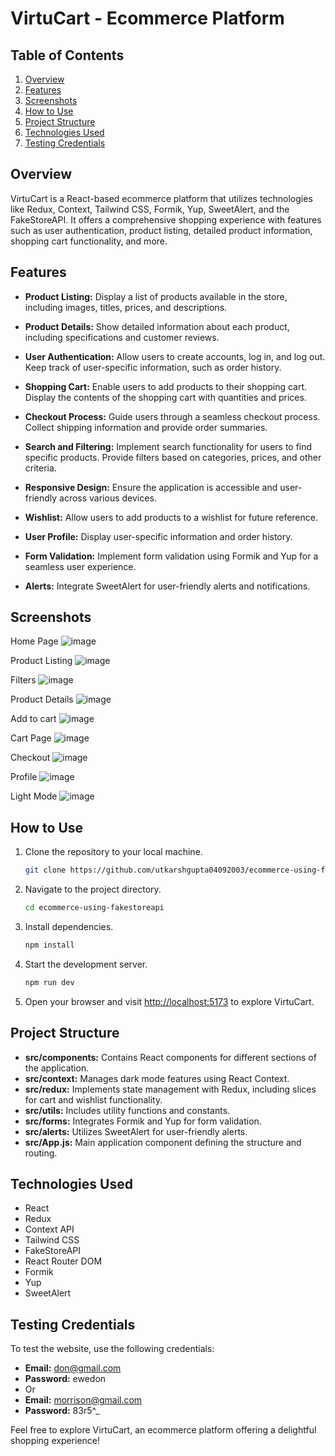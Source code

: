# VirtuCart - Ecommerce Platform


## Table of Contents

1. [Overview](#overview)
2. [Features](#features)
3. [Screenshots](#screenshots)
4. [How to Use](#how-to-use)
5. [Project Structure](#project-structure)
6. [Technologies Used](#technologies-used)
7. [Testing Credentials](#testing-credentials)

## Overview

VirtuCart is a React-based ecommerce platform that utilizes technologies like Redux, Context, Tailwind CSS, Formik, Yup, SweetAlert, and the FakeStoreAPI. It offers a comprehensive shopping experience with features such as user authentication, product listing, detailed product information, shopping cart functionality, and more.

## Features

- **Product Listing:** Display a list of products available in the store, including images, titles, prices, and descriptions.

- **Product Details:** Show detailed information about each product, including specifications and customer reviews.

- **User Authentication:** Allow users to create accounts, log in, and log out. Keep track of user-specific information, such as order history.

- **Shopping Cart:** Enable users to add products to their shopping cart. Display the contents of the shopping cart with quantities and prices.

- **Checkout Process:** Guide users through a seamless checkout process. Collect shipping information and provide order summaries.

- **Search and Filtering:** Implement search functionality for users to find specific products. Provide filters based on categories, prices, and other criteria.

- **Responsive Design:** Ensure the application is accessible and user-friendly across various devices.

- **Wishlist:** Allow users to add products to a wishlist for future reference.

- **User Profile:** Display user-specific information and order history.

- **Form Validation:** Implement form validation using Formik and Yup for a seamless user experience.

- **Alerts:** Integrate SweetAlert for user-friendly alerts and notifications.

## Screenshots

Home Page
![image](https://github.com/utkarshgupta04092003/ecommerce-using-fakestoreapi/assets/63789702/5742ab00-2a40-42ef-b0a0-2c849c11fd08)

Product Listing
![image](https://github.com/utkarshgupta04092003/ecommerce-using-fakestoreapi/assets/63789702/9f70fcc4-2105-4703-9847-b92441396bb0)

Filters
![image](https://github.com/utkarshgupta04092003/ecommerce-using-fakestoreapi/assets/63789702/e56928d8-b96c-4ebe-bde6-ccdd64683fea)

Product Details
![image](https://github.com/utkarshgupta04092003/ecommerce-using-fakestoreapi/assets/63789702/69eee27e-26c0-43a7-a876-c6cdafaea005)

Add to cart
![image](https://github.com/utkarshgupta04092003/ecommerce-using-fakestoreapi/assets/63789702/b36f666a-0051-49cf-b343-f111d02bfcf2)

Cart Page
![image](https://github.com/utkarshgupta04092003/ecommerce-using-fakestoreapi/assets/63789702/2646bd1a-7c17-4d00-b73f-0219ac52c417)

Checkout
![image](https://github.com/utkarshgupta04092003/ecommerce-using-fakestoreapi/assets/63789702/e4af8833-4a42-4bc2-8abd-5f5619288af0)

Profile
![image](https://github.com/utkarshgupta04092003/ecommerce-using-fakestoreapi/assets/63789702/a32231d0-cb21-44d7-ab12-f3cd88136796)

Light Mode
![image](https://github.com/utkarshgupta04092003/ecommerce-using-fakestoreapi/assets/63789702/db939d8a-3697-4a09-b491-0b243000ad04)

## How to Use

1. Clone the repository to your local machine.

   ```bash
   git clone https://github.com/utkarshgupta04092003/ecommerce-using-fakestoreapi.git
   ```

2. Navigate to the project directory.

   ```bash
   cd ecommerce-using-fakestoreapi
   ```

3. Install dependencies.

   ```bash
   npm install
   ```

4. Start the development server.

   ```bash
   npm run dev
   ```

5. Open your browser and visit [http://localhost:5173](http://localhost:5173) to explore VirtuCart.

## Project Structure

- **src/components:** Contains React components for different sections of the application.
- **src/context:** Manages dark mode features using React Context.
- **src/redux:** Implements state management with Redux, including slices for cart and wishlist functionality.
- **src/utils:** Includes utility functions and constants.
- **src/forms:** Integrates Formik and Yup for form validation.
- **src/alerts:** Utilizes SweetAlert for user-friendly alerts.
- **src/App.js:** Main application component defining the structure and routing.

## Technologies Used

- React
- Redux
- Context API
- Tailwind CSS
- FakeStoreAPI
- React Router DOM
- Formik
- Yup
- SweetAlert

## Testing Credentials

To test the website, use the following credentials:

- **Email:** don@gmail.com
- **Password:** ewedon
- Or
- **Email:** morrison@gmail.com
- **Password:** 83r5^_


Feel free to explore VirtuCart, an ecommerce platform offering a delightful shopping experience!

